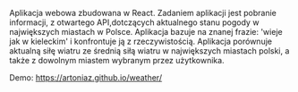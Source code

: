  Aplikacja webowa zbudowana w React. 
 Zadaniem aplikacji jest pobranie informacji, z otwartego API,dotczących aktualnego stanu pogody w największych miastach w Polsce. Aplikacja bazuje na znanej frazie: 'wieje jak w kieleckim' i konfrontuje ją z rzeczywistością. Aplikacja porównuje aktualną siłę wiatru ze średnią siłą wiatru w największych miastach polski, a także z dowolnym miastem wybranym przez użytkownika. 
 
 Demo: https://artoniaz.github.io/weather/
